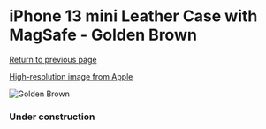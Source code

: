 # iPhone 13 mini Leather Case with MagSafe - Golden Brown

[Return to previous page](/iphone_13)

[High-resolution image from Apple](https://store.storeimages.cdn-apple.com/8756/as-images.apple.com/is/MM0D3?wid=4500&hei=4500&fmt=png)

<div style="width: 384px"><img src="/everypreview/MM0D3.png" alt="Golden Brown"></div>

### Under construction
